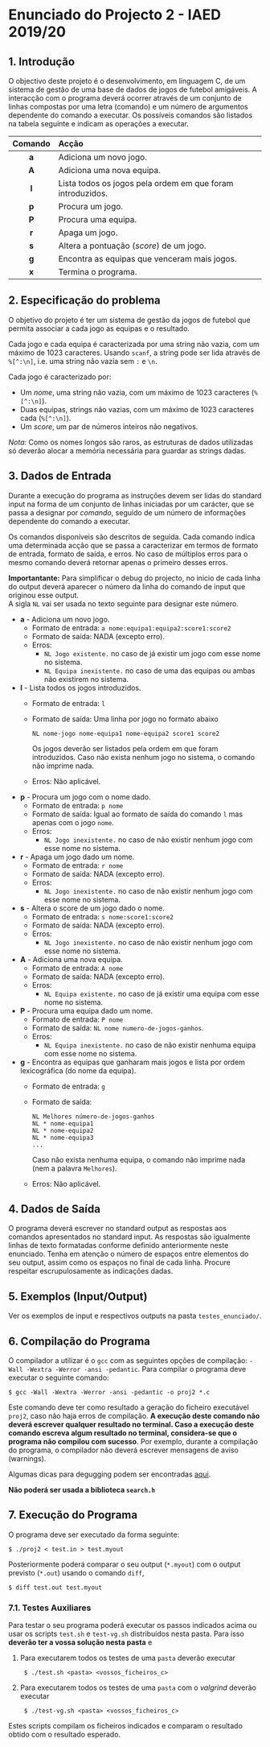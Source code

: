 # Enunciado do Projecto 2 - IAED 2019/20

## 1. Introdução

O objectivo deste projeto é o desenvolvimento, em linguagem C, de um sistema de gestão de uma base de dados de jogos de futebol amigáveis.
A interacção com o programa deverá ocorrer através de um conjunto de linhas compostas por uma letra (comando) e um número de argumentos dependente do comando a executar. Os possíveis comandos são listados na tabela seguinte e indicam as operações a executar.

| Comando | Acção |
|:---:|:---|
| __a__ | Adiciona um novo jogo. |
| __A__ | Adiciona uma nova equipa. |
| __l__ | Lista todos os jogos pela ordem em que foram introduzidos. |
| __p__ | Procura um jogo. |
| __P__ | Procura uma equipa. |
| __r__ | Apaga um jogo. |
| __s__ | Altera a pontuação (_score_) de um jogo. |
| __g__ | Encontra as equipas que venceram mais jogos.
| __x__ | Termina o programa. |

## 2. Especificação do problema

O objetivo do projeto é ter um sistema de gestão da jogos de futebol que permita associar a cada jogo as equipas e o resultado.

Cada jogo e cada equipa é caracterizada por uma string não vazia, com um máximo de 1023
caracteres. Usando `scanf`, a string pode ser lida através de `%[^:\n]`,
i.e. uma string não vazia sem  `:` e `\n`.

Cada jogo é caracterizado por:

* Um _nome_, uma string não vazia, com um máximo de 1023 caracteres (`%[^:\n]`).
* Duas equipas, strings não vazias, com um máximo de 1023 caracteres cada (`%[^:\n]`).
* Um _score_, um par de números inteiros não negativos.

*Nota:* Como os nomes longos são raros, as estruturas de dados utilizadas só deverão alocar a memória necessária para guardar as strings dadas.

## 3. Dados de Entrada

Durante a execução do programa as instruções devem ser lidas do standard input
na forma de um conjunto de linhas iniciadas por um carácter, que se passa a
designar por _comando_, seguido de um número de informações dependente do
comando a executar.

Os comandos disponíveis são descritos de seguida. Cada comando indica uma
determinada acção que se passa a caracterizar em termos de formato de entrada,
formato de saída, e erros. No caso de múltiplos erros para o mesmo comando
deverá retornar apenas o primeiro desses erros.

**Importantante:**
Para simplificar o debug do projecto, no inicio de cada linha do output deverá aparecer o número da linha do comando de input que originou esse output.  
A sigla `NL` vai ser usada no texto seguinte para designar este número.

* __a__ - Adiciona um novo jogo.
  * Formato de entrada: `a nome:equipa1:equipa2:score1:score2`
  * Formato de saída: NADA (excepto erro).
  * Erros:
    * `NL Jogo existente.` no caso de já existir um jogo com esse nome no sistema.
    * `NL Equipa inexistente.` no caso de uma das equipas ou ambas não existirem no sistema.
* __l__ - Lista todos os jogos introduzidos.
  * Formato de entrada: `l`
  * Formato de saída: Uma linha por jogo no formato abaixo

        NL nome-jogo nome-equipa1 nome-equipa2 score1 score2

    Os jogos deverão ser listados pela ordem em que foram introduzidos.
    Caso não exista nenhum jogo no sistema, o comando não imprime nada.
  * Erros: Não aplicável.
* __p__ - Procura um jogo com o nome dado.
  * Formato de entrada: `p nome`
  * Formato de saída: Igual ao formato de saída do comando `l` mas apenas com o jogo `nome`.
  * Erros:
    * `NL Jogo inexistente.` no caso de não existir nenhum jogo com esse nome no sistema.
* __r__ - Apaga um jogo dado um nome.
  * Formato de entrada: `r nome`
  * Formato de saída: NADA (excepto erro).
  * Erros:
    * `NL Jogo inexistente.` no caso de não existir nenhum jogo com esse nome no sistema.
* __s__ - Altera o score de um jogo dado o nome.
  * Formato de entrada: `s nome:score1:score2`
  * Formato de saída: NADA (excepto erro).
  * Erros:
    * `NL Jogo inexistente.` no caso de não existir nenhum jogo com esse nome no sistema.
* __A__ - Adiciona uma nova equipa.
  * Formato de entrada: `A nome`
  * Formato de saída: NADA (excepto erro).
  * Erros:
    * `NL Equipa existente.` no caso de já existir uma equipa com esse nome no sistema.
* __P__ - Procura uma equipa dado um nome.
  * Formato de entrada: `P nome`
  * Formato de saída: `NL nome numero-de-jogos-ganhos`.
  * Erros:
    * `NL Equipa inexistente.` no caso de não existir nenhuma equipa com esse nome no sistema.
* __g__ - Encontra as equipas que ganharam mais jogos e lista por ordem lexicográfica (do nome da equipa).
  * Formato de entrada: `g`
  * Formato de saída:
  
        NL Melhores número-de-jogos-ganhos
        NL * nome-equipa1
        NL * nome-equipa2
        NL * nome-equipa3
        ...
    Caso não exista nenhuma equipa, o comando não imprime nada (nem a palavra `Melhores`).
  * Erros: Não aplicável.

## 4. Dados de Saída

O programa deverá escrever no standard output as respostas aos comandos apresentados no standard input. As respostas são igualmente linhas de texto formatadas conforme definido anteriormente neste enunciado. Tenha em atenção o número de espaços entre elementos do seu output, assim como os espaços no final de cada linha. Procure respeitar escrupulosamente as indicações dadas.

## 5. Exemplos (Input/Output)

Ver os exemplos de input e respectivos outputs na pasta `testes_enunciado/`.

## 6. Compilação do Programa

O compilador a utilizar é o `gcc` com as seguintes opções de compilação: `-Wall -Wextra -Werror -ansi -pedantic`. Para compilar o programa deve executar o seguinte comando:

    $ gcc -Wall -Wextra -Werror -ansi -pedantic -o proj2 *.c

Este comando deve ter como resultado a geração do ficheiro executável `proj2`, caso não haja erros de compilação. __A execução deste comando não deverá escrever qualquer resultado no terminal. Caso a execução deste comando escreva algum resultado no terminal, considera-se que o programa não compilou com sucesso__. Por exemplo, durante a compilação do programa, o compilador não deverá escrever mensagens de aviso (warnings).

Algumas dicas para degugging podem ser encontradas [aqui](debugging-guidelines.md).

__Não poderá ser usada a biblioteca `search.h`__

## 7. Execução do Programa

O programa deve ser executado da forma seguinte:

    $ ./proj2 < test.in > test.myout

Posteriormente poderá comparar o seu output (`*.myout`) com o output previsto (`*.out`) usando o comando `diff`,

    $ diff test.out test.myout

### 7.1. Testes Auxiliares

Para testar o seu programa poderá executar os passos indicados acima ou usar os scripts `test.sh` e `test-vg.sh` distribuídos nesta pasta. Para isso __deverão ter a vossa solução nesta pasta__ e

1. Para executarem todos os testes de uma `pasta` deverão executar

        $ ./test.sh <pasta> <vossos_ficheiros_c>

2. Para executarem todos os testes de uma `pasta` com o *valgrind* deverão executar

        $ ./test-vg.sh <pasta> <vossos_ficheiros_c>

Estes scripts compilam os ficheiros indicados e comparam o resultado obtido com o resultado esperado.

